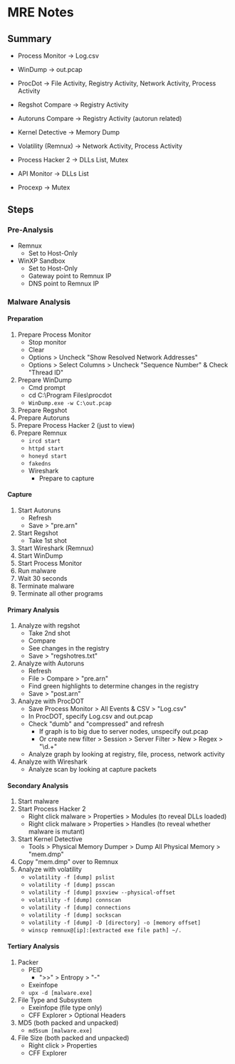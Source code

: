 # MRE Notes

## Summary

* Process Monitor -> Log.csv
* WinDump -> out.pcap
* ProcDot -> File Activity, Registry Activity, Network Activity, Process Activity

* Regshot Compare -> Registry Activity
* Autoruns Compare -> Registry Activity (autorun related)

* Kernel Detective -> Memory Dump
* Volatility (Remnux) -> Network Activity, Process Activity

* Process Hacker 2 -> DLLs List, Mutex
* API Monitor -> DLLs List
* Procexp -> Mutex

## Steps

### Pre-Analysis

* Remnux
    * Set to Host-Only
* WinXP Sandbox
    * Set to Host-Only
    * Gateway point to Remnux IP
    * DNS point to Remnux IP

### Malware Analysis

#### Preparation

1. Prepare Process Monitor
    * Stop monitor
    * Clear
    * Options > Uncheck "Show Resolved Network Addresses"
    * Options > Select Columns > Uncheck "Sequence Number" & Check "Thread ID"
2. Prepare WinDump
    * Cmd prompt
    * cd C:\Program Files\procdot
    * `WinDump.exe -w C:\out.pcap`
3. Prepare Regshot
4. Prepare Autoruns
5. Prepare Process Hacker 2 (just to view)
6. Prepare Remnux
    * `ircd start`
    * `httpd start`
    * `honeyd start`
    * `fakedns`
    * Wireshark
        * Prepare to capture

#### Capture

1. Start Autoruns
    * Refresh
    * Save > "pre.arn"
2. Start Regshot
    * Take 1st shot
3. Start Wireshark (Remnux)
4. Start WinDump
5. Start Process Monitor
6. Run malware
7. Wait 30 seconds
8. Terminate malware
9. Terminate all other programs

#### Primary Analysis

1. Analyze with regshot
    * Take 2nd shot
    * Compare
    * See changes in the registry
    * Save > "regshotres.txt"
2. Analyze with Autoruns
    * Refresh
    * File > Compare > "pre.arn"
    * Find green highlights to determine changes in the registry
    * Save > "post.arn"
3. Analyze with ProcDOT
    * Save Process Monitor > All Events & CSV > "Log.csv"
    * In ProcDOT, specify Log.csv and out.pcap
    * Check "dumb" and "compressed" and refresh
        * If graph is to big due to server nodes, unspecify out.pcap
        * Or create new filter > Session > Server Filter > New > Regex > "\d.+"
    * Analyze graph by looking at registry, file, process, network activity
4. Analyze with Wireshark
    * Analyze scan by looking at capture packets

#### Secondary Analysis

1. Start malware
2. Start Process Hacker 2
    * Right click malware > Properties > Modules (to reveal DLLs loaded)
    * Right click malware > Properties > Handles (to reveal whether malware is mutant)
3. Start Kernel Detective
    * Tools > Physical Memory Dumper > Dump All Physical Memory > "mem.dmp"
4. Copy "mem.dmp" over to Remnux
5. Analyze with volatility
    * `volatility -f [dump] pslist`
    * `volatility -f [dump] psscan`
    * `volatility -f [dump] psxview --physical-offset`
    * `volatility -f [dump] connscan`
    * `volatility -f [dump] connections`
    * `volatility -f [dump] sockscan`
    * `volatility -f [dump] -D [directory] -o [memory offset]`
    * `winscp remnux@[ip]:[extracted exe file path] ~/.`

#### Tertiary Analysis

1. Packer
    * PEID
        * ">>" > Entropy > "-"
    * Exeinfope
    * `upx -d [malware.exe]`
2. File Type and Subsystem
    * Exeinfope (file type only)
    * CFF Explorer > Optional Headers
3. MD5 (both packed and unpacked)
    * `md5sum [malware.exe]`
4. File Size (both packed and unpacked)
    * Right click > Properties
    * CFF Explorer

